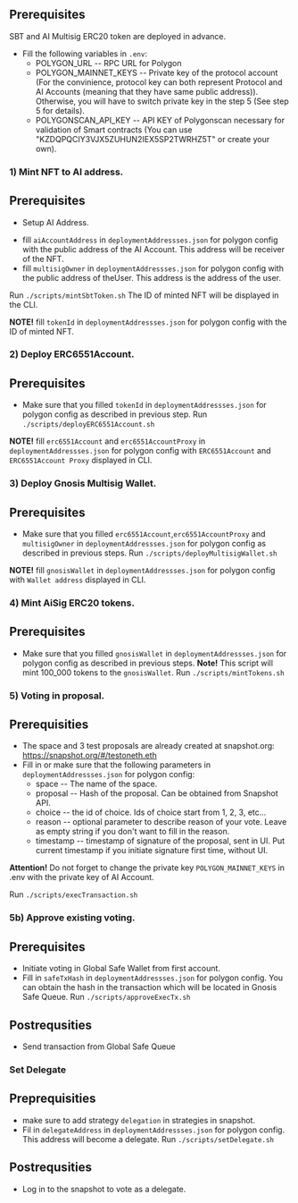 ## Prerequisites

SBT and AI Multisig ERC20 token are deployed in advance.
* Fill the following variables in `.env`:
    - POLYGON_URL -- RPC URL for Polygon
    - POLYGON_MAINNET_KEYS -- Private key of the protocol account (For the convinience, protocol key can both represent Protocol and AI Accounts (meaning that they have same public address)). Otherwise, you will have to switch private key in the step 5 (See step 5 for details).
    - POLYGONSCAN_API_KEY -- API KEY of Polygonscan necessary for validation of Smart contracts (You can use "KZDQPQCIY3VJX5ZUHUN2IEX5SP2TWRHZ5T" or create your own). 

### 1) Mint NFT to AI address.
## Prerequisites
* Setup AI Address.
- fill `aiAccountAddress` in `deploymentAddressses.json` for polygon config with the public address of the AI Account. This address will be receiver of the NFT.
- fill `multisigOwner` in `deploymentAddressses.json` for polygon config with the public address of theUser. This address is the address of the user.

Run ```./scripts/mintSbtToken.sh```
The ID of minted NFT will be displayed in the CLI.

**NOTE!** fill `tokenId` in `deploymentAddressses.json` for polygon config with the ID of minted NFT.

### 2) Deploy ERC6551Account.
## Prerequisites
* Make sure that you filled `tokenId` in `deploymentAddressses.json` for polygon config as described in previous step.
Run ```./scripts/deployERC6551Account.sh```

**NOTE!** fill `erc6551Account` and `erc6551AccountProxy` in `deploymentAddressses.json` for polygon config with `ERC6551Account` and `ERC6551Account Proxy` displayed in CLI.

### 3) Deploy Gnosis Multisig Wallet.
## Prerequisites
* Make sure that you filled `erc6551Account`,`erc6551AccountProxy` and `multisigOwner` in `deploymentAddressses.json` for polygon config as described in previous steps.
Run ```./scripts/deployMultisigWallet.sh```

**NOTE!** fill `gnosisWallet` in `deploymentAddressses.json` for polygon config with `Wallet address` displayed in CLI.

### 4) Mint AiSig ERC20 tokens.
## Prerequisites
* Make sure that you filled `gnosisWallet` in `deploymentAddressses.json` for polygon config as described in previous steps.
**Note!** This script will mint 100_000 tokens to the `gnosisWallet`.
Run ```./scripts/mintTokens.sh```

### 5) Voting in proposal.
## Prerequisities
* The space and 3 test proposals are already created at snapshot.org: https://snapshot.org/#/testoneth.eth
* Fill in or make sure that the following parameters in `deploymentAddressses.json` for polygon config:
    - space -- The name of the space. 
    - proposal -- Hash of the proposal. Can be obtained from Snapshot API.
    - choice -- the id of choice. Ids of choice start from 1, 2, 3, etc...
    - reason -- optional parameter to describe reason of your vote. Leave as empty string if you don't want to fill in the reason.
    - timestamp -- timestamp of signature of the proposal, sent in UI. Put current timestamp if you initiate signature first time, without UI.

**Attention!** Do not forget to change the private key `POLYGON_MAINNET_KEYS` in .env with the private key of AI Account.

Run ```./scripts/execTransaction.sh```

### 5b) Approve existing voting.
## Prerequisites
* Initiate voting in Global Safe Wallet from first account.
* Fill in `safeTxHash` in `deploymentAddressses.json` for polygon config. You can obtain the hash in the transaction which will be located in Gnosis Safe Queue.
Run ```./scripts/approveExecTx.sh```
## Postrequsities
* Send transaction from Global Safe Queue

### Set Delegate
## Preprequisities
* make sure to add strategy `delegation` in strategies in snapshot.
* Fil in `delegateAddress` in `deploymentAddressses.json` for polygon config. This address will become a delegate.
Run ```./scripts/setDelegate.sh```
## Postrequsities
* Log in to the snapshot to vote as a delegate.
